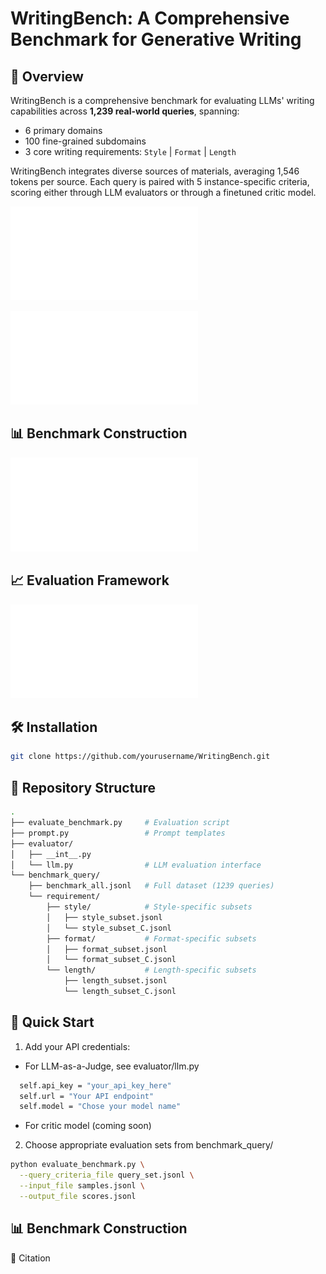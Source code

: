 # WritingBench: A Comprehensive Benchmark for Generative Writing

## 📖 Overview
WritingBench is a comprehensive benchmark for evaluating LLMs' writing capabilities across **1,239 real-world queries**, spanning:
- 6 primary domains 
- 100 fine-grained subdomains
- 3 core writing requirements: `Style` | `Format` | `Length`

WritingBench integrates diverse sources of materials, averaging 1,546 tokens per source. Each query is paired with 5 instance-specific criteria, scoring either through LLM evaluators or through a finetuned critic model.

![Comaparison](pics/comparision.pdf)

![Statistic](pics/statistic.pdf)

## 📊 Benchmark Construction

![Statistic](pics/construction.pdf)

## 📈 Evaluation Framework

![Statistic](pics/criteria.pdf)

## 🛠 Installation
```bash
git clone https://github.com/yourusername/WritingBench.git
```

## 📂 Repository Structure
```bash
.
├── evaluate_benchmark.py     # Evaluation script
├── prompt.py                 # Prompt templates
├── evaluator/
│   ├── __int__.py
│   └── llm.py                # LLM evaluation interface
└── benchmark_query/
    ├── benchmark_all.jsonl   # Full dataset (1239 queries)
    └── requirement/
        ├── style/            # Style-specific subsets
        │   ├── style_subset.jsonl
        │   └── style_subset_C.jsonl
        ├── format/           # Format-specific subsets
        │   ├── format_subset.jsonl
        │   └── format_subset_C.jsonl
        └── length/           # Length-specific subsets
            ├── length_subset.jsonl
            └── length_subset_C.jsonl
```

## 🚀 Quick Start

1. Add your API credentials:
- For LLM-as-a-Judge, see evaluator/llm.py
```bash
  self.api_key = "your_api_key_here"
  self.url = "Your API endpoint"
  self.model = "Chose your model name"
```
- For critic model (coming soon)

2. Choose appropriate evaluation sets from benchmark_query/
```bash
python evaluate_benchmark.py \
  --query_criteria_file query_set.jsonl \
  --input_file samples.jsonl \
  --output_file scores.jsonl
```

## 📊 Benchmark Construction

📜 Citation
